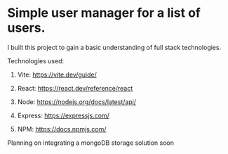 # Simple user manager for a list of users.

I built this project to gain a basic understanding of full stack technologies.

Technologies used:

1) Vite: https://vite.dev/guide/

2) React: https://react.dev/reference/react

3) Node: https://nodejs.org/docs/latest/api/

4) Express: https://expressjs.com/

5) NPM: https://docs.npmjs.com/


Planning on integrating a mongoDB storage solution soon
